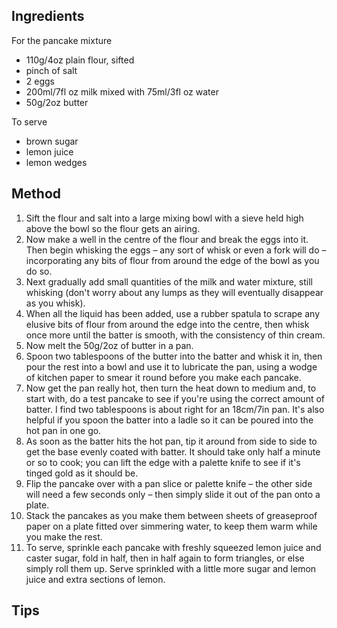 ## Ingredients

For the pancake mixture
- 110g/4oz plain flour, sifted
- pinch of salt
- 2 eggs
- 200ml/7fl oz milk mixed with 75ml/3fl oz water
- 50g/2oz butter

To serve
- brown sugar
- lemon juice
- lemon wedges

## Method
1. Sift the flour and salt into a large mixing bowl with a sieve held high above the bowl so the flour gets an airing.
2. Now make a well in the centre of the flour and break the eggs into it. Then begin whisking the eggs – any sort of whisk or even a fork will do – incorporating any bits of flour from around the edge of the bowl as you do so.
3. Next gradually add small quantities of the milk and water mixture, still whisking (don't worry about any lumps as they will eventually disappear as you whisk).
4. When all the liquid has been added, use a rubber spatula to scrape any elusive bits of flour from around the edge into the centre, then whisk once more until the batter is smooth, with the consistency of thin cream.
5. Now melt the 50g/2oz of butter in a pan.
6. Spoon two tablespoons of the butter into the batter and whisk it in, then pour the rest into a bowl and use it to lubricate the pan, using a wodge of kitchen paper to smear it round before you make each pancake.
7. Now get the pan really hot, then turn the heat down to medium and, to start with, do a test pancake to see if you're using the correct amount of batter. I find two tablespoons is about right for an 18cm/7in pan. It's also helpful if you spoon the batter into a ladle so it can be poured into the hot pan in one go.
8. As soon as the batter hits the hot pan, tip it around from side to side to get the base evenly coated with batter. It should take only half a minute or so to cook; you can lift the edge with a palette knife to see if it's tinged gold as it should be.
9. Flip the pancake over with a pan slice or palette knife – the other side will need a few seconds only – then simply slide it out of the pan onto a plate.
10. Stack the pancakes as you make them between sheets of greaseproof paper on a plate fitted over simmering water, to keep them warm while you make the rest.
11. To serve, sprinkle each pancake with freshly squeezed lemon juice and caster sugar, fold in half, then in half again to form triangles, or else simply roll them up. Serve sprinkled with a little more sugar and lemon juice and extra sections of lemon.

## Tips
